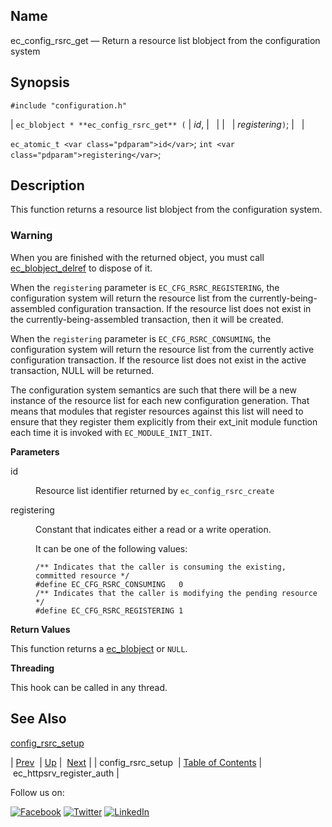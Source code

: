 <a name="apis.ec_config_rsrc_get"></a>
## Name

ec_config_rsrc_get — Return a resource list blobject from the configuration system

## Synopsis

`#include "configuration.h"`

| `ec_blobject * **ec_config_rsrc_get** (` | <var class="pdparam">id</var>, |   |
|   | <var class="pdparam">registering</var>`)`; |   |

`ec_atomic_t <var class="pdparam">id</var>`;
`int <var class="pdparam">registering</var>`;<a name="idp8663440"></a>
## Description

This function returns a resource list blobject from the configuration system.

### Warning

When you are finished with the returned object, you must call [ec_blobject_delref](https://support.messagesystems.com/docs/web-c-api/apis.ec_blobject_delref.php) to dispose of it.

When the `registering` parameter is `EC_CFG_RSRC_REGISTERING`, the configuration system will return the resource list from the currently-being-assembled configuration transaction. If the resource list does not exist in the currently-being-assembled transaction, then it will be created.

When the `registering` parameter is `EC_CFG_RSRC_CONSUMING`, the configuration system will return the resource list from the currently active configuration transaction. If the resource list does not exist in the active transaction, NULL will be returned.

The configuration system semantics are such that there will be a new instance of the resource list for each new configuration generation. That means that modules that register resources against this list will need to ensure that they register them explicitly from their ext_init module function each time it is invoked with `EC_MODULE_INIT_INIT`.

**Parameters**

<dl class="variablelist">

<dt>id</dt>

<dd>

Resource list identifier returned by `ec_config_rsrc_create`

</dd>

<dt>registering</dt>

<dd>

Constant that indicates either a read or a write operation.

It can be one of the following values:

```
/** Indicates that the caller is consuming the existing, committed resource */
#define EC_CFG_RSRC_CONSUMING   0
/** Indicates that the caller is modifying the pending resource */
#define EC_CFG_RSRC_REGISTERING 1
```
</dd>

</dl>

**Return Values**

This function returns a [ec_blobject](https://support.messagesystems.com/docs/web-c-api/structs.ec_blobject.php) or `NULL`.

**Threading**

This hook can be called in any thread.

<a name="idp7808848"></a>
## See Also

[config_rsrc_setup](hooks.config_rsrc_setup.php "config_rsrc_setup")

| [Prev](hooks.config_rsrc_setup.php)  | [Up](hooks.php) |  [Next](apis.ec_httpsrv_register_auth.php) |
| config_rsrc_setup  | [Table of Contents](index.php) |  ec_httpsrv_register_auth |

Follow us on:

[![Facebook](https://support.messagesystems.com/images/icon-facebook.png)](http://www.facebook.com/messagesystems) [![Twitter](https://support.messagesystems.com/images/icon-twitter.png)](http://twitter.com/#!/MessageSystems) [![LinkedIn](https://support.messagesystems.com/images/icon-linkedin.png)](http://www.linkedin.com/company/message-systems)